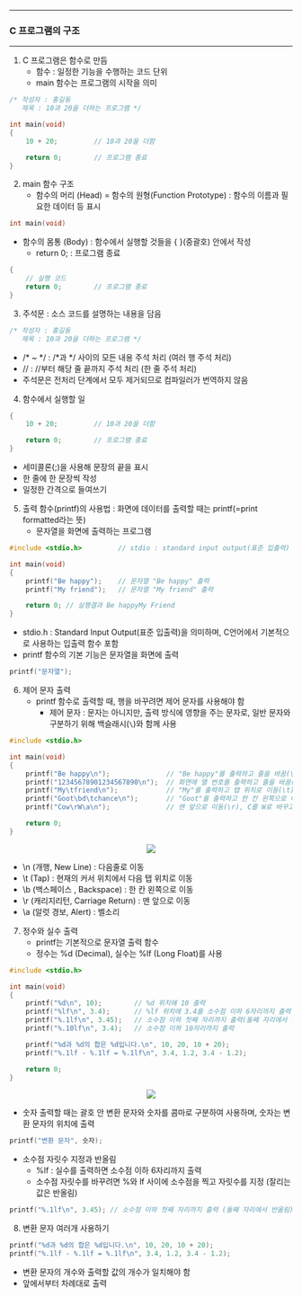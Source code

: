 -----
### C 프로그램의 구조
-----
1. C 프로그램은 함수로 만듬
   + 함수 : 일정한 기능을 수행하는 코드 단위
   + main 함수는 프로그램의 시작을 의미
```c
/* 작성자 : 홍길동
   제목 : 10과 20을 더하는 프로그램 */

int main(void)
{
	10 + 20;         // 10과 20을 더함

	return 0;        // 프로그램 종료
}
```

2. main 함수 구조
   - 함수의 머리 (Head) = 함수의 원형(Function Prototype) : 함수의 이름과 필요한 데이터 등 표시
```c
int main(void)
```

   - 함수의 몸통 (Body) : 함수에서 실행할 것들을 { }(중괄호) 안에서 작성
     + return 0; : 프로그램 종료
```c
{
	// 실행 코드
	return 0;        // 프로그램 종료
}
```

3. 주석문 : 소스 코드를 설명하는 내용을 담음
```c
/* 작성자 : 홍길동
   제목 : 10과 20을 더하는 프로그램 */
```
  - /* ~ */ : /*과 */ 사이의 모든 내용 주석 처리 (여러 행 주석 처리)
  - // : //부터 해당 줄 끝까지 주석 처리 (한 줄 주석 처리)
  - 주석문은 전처리 단계에서 모두 제거되므로 컴파일러가 번역하지 않음

4. 함수에서 실행할 일
```c
{
	10 + 20;         // 10과 20을 더함

	return 0;        // 프로그램 종료
}
```
  - 세미콜론(;)을 사용해 문장의 끝을 표시
  - 한 줄에 한 문장씩 작성
  - 일정한 간격으로 들여쓰기

5. 출력 함수(printf)의 사용법 : 화면에 데이터를 출력할 때는 printf(=print formatted라는 뜻)
   - 문자열을 화면에 출력하는 프로그램
```c
#include <stdio.h>         // stdio : standard input output(표준 입출력)

int main(void)
{
	printf("Be happy");    // 문자열 "Be happy" 출력
	printf("My friend");   // 문자열 "My friend" 출력

	return 0; // 실행결과 Be happyMy Friend
}
```
   - stdio.h : Standard Input Output(표준 입출력)을 의미하며, C언어에서 기본적으로 사용하는 입출력 함수 포함
   - printf 함수의 기본 기능은 문자열을 화면에 출력
```c
printf("문자열");
```

6. 제어 문자 출력
   - printf 함수로 출력할 때, 행을 바꾸려면 제어 문자를 사용해야 함
     + 제어 문자 : 문자는 아니지만, 출력 방식에 영향을 주는 문자로, 일반 문자와 구분하기 위해 백슬래시(```\```)와 함께 사용
```c
#include <stdio.h>

int main(void)
{
	printf("Be happy\n");              // "Be happy"를 출력하고 줄을 바꿈(\n)
	printf("12345678901234567890\n");  // 화면에 열 번호를 출력하고 줄을 바꿈(\n)
	printf("My\tfriend\n");            // "My"를 출력하고 탭 위치로 이동(\t)후에 "friend"를 출력하고 줄을 바꿈ٲ�(\n)
	printf("Goot\bd\tchance\n");       // "Goot"를 출력하고 한 칸 왼쪽으로 이동(\b), t를 d로 바꾸고 탭 위치로 이동 후(\t) "chance"를 출력하고 줄을 바꿈(\n)
	printf("Cow\rW\a\n");              // 맨 앞으로 이동(\r), C를 W로 바꾸고 벨소리(\a) 낸 뒤, 줄을 바꿈(\n)

	return 0;
}
```
<div align="center">
<img src="https://github.com/user-attachments/assets/3e12f943-4bfb-43aa-b059-6da5cc064caa">
</div>

  - \n (개행, New Line) : 다음줄로 이동
  - \t (Tap) : 현재의 커서 위치에서 다음 탭 위치로 이동
  - \b (백스페이스 , Backspace) : 한 칸 왼쪽으로 이동
  - \r (캐리지리턴, Carriage Return) : 맨 앞으로 이동
  - \a (알럿 경보, Alert) : 벨소리

7. 정수와 실수 출력
   - printf는 기본적으로 문자열 출력 함수
   - 정수는 %d (Decimal), 실수는 %lf (Long Float)를 사용
```c
#include <stdio.h>

int main(void)
{
	printf("%d\n", 10);        // %d 위치에 10 출력
	printf("%lf\n", 3.4);      // %lf 위치에 3.4를 소수점 이하 6자리까지 출력
	printf("%.1lf\n", 3.45);   // 소수점 이하 첫째 자리까지 출력(둘째 자리에서 반올림)
	printf("%.10lf\n", 3.4);   // 소수점 이하 10자리까지 출력

	printf("%d과 %d의 합은 %d입니다.\n", 10, 20, 10 + 20);
	printf("%.1lf - %.1lf = %.1lf\n", 3.4, 1.2, 3.4 - 1.2);

	return 0;
}
```
<div align="center">
<img src="https://github.com/user-attachments/assets/22a464c8-5878-40b3-ae42-724c5f4d458e">
</div>

  - 숫자 출력할 때는 괄호 안 변환 문자와 숫자를 콤마로 구분하여 사용하며, 숫자는 변환 문자의 위치에 출력
```c
printf("변환 문자", 숫자);
```

  - 소수점 자릿수 지정과 반올림
    + %lf : 실수를 출력하면 소수점 이하 6자리까지 출력
    + 소수점 자릿수를 바꾸려면 %와 lf 사이에 소수점을 찍고 자릿수를 지정 (잘리는 값은 반올림)
```c
printf("%.1lf\n", 3.45); // 소수점 이하 첫째 자리까지 출력 (둘째 자리에서 반올림)
```

8. 변환 문자 여러개 사용하기
```c
printf("%d과 %d의 합은 %d입니다.\n", 10, 20, 10 + 20);
printf("%.1lf - %.1lf = %.1lf\n", 3.4, 1.2, 3.4 - 1.2);
```
  - 변환 문자의 개수와 출력할 값의 개수가 일치해야 함
  - 앞에서부터 차례대로 출력
